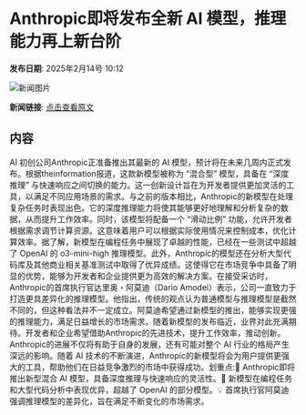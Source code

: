 # ​Anthropic即将发布全新 AI 模型，推理能力再上新台阶

**发布日期**: 2025年2月14号 10:12

![新闻图片](https://pic.chinaz.com/picmap/thumb/202307120853038799_0.jpg)

**新闻链接**: [点击查看原文](https://www.aibase.com/zh/news/15369)

## 内容

AI 初创公司Anthropic正准备推出其最新的 AI 模型，预计将在未来几周内正式发布。根据theinformation报道，这款新模型被称为 “混合型” 模型，具备在 “深度推理” 与快速响应之间切换的能力。这一创新设计旨在为开发者提供更加灵活的工具，以满足不同应用场景的需求。与之前的版本相比，Anthropic的新模型在处理复杂任务时表现出色。它的深度推理能力将使其能够更好地理解和分析复杂的数据，从而提升工作效率。同时，该模型将配备一个 “滑动比例” 功能，允许开发者根据需求调节计算资源。这意味着用户可以根据实际使用情况来控制成本，优化计算效率。据了解，新模型在编程任务中展现了卓越的性能，已经在一些测试中超越了 OpenAI 的 o3-mini-high 推理模型。此外，Anthropic的模型还在分析大型代码库及其他商业相关基准测试中取得了优异成绩。这使得它在市场竞争中具备了明显的优势，能够为开发者和企业提供更为高效的解决方案。在接受采访时，Anthropic的首席执行官达里奥・阿莫迪（Dario Amodei）表示，公司一直致力于打造更具差异化的推理模型。他指出，传统的观点认为普通模型与推理模型是截然不同的，但这种看法并不一定成立。阿莫迪希望通过新模型的推出，能够实现更强的推理能力，满足日益增长的市场需求。随着新模型的发布临近，业界对此充满期待。开发者和企业希望借助Anthropic的先进技术，提升工作效率，推动创新。Anthropic的进展不仅将有助于自身的发展，还有可能对整个 AI 行业的格局产生深远的影响。随着 AI 技术的不断演进，Anthropic的新模型将会为用户提供更强大的工具，帮助他们在日益竞争激烈的市场中获得成功。划重点:🌟 Anthropic即将推出新型混合 AI 模型，具备深度推理与快速响应的灵活性。🚀 新模型在编程任务和大型代码分析中表现优异，超越了 OpenAI 的部分模型。💡 首席执行官阿莫迪强调推理模型的差异化，旨在满足不断变化的市场需求。
